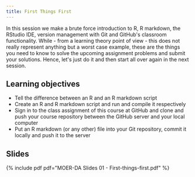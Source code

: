```yaml
---
title: First Things First
---
```


In this session we make a brute force introduction to R, R markdown, the RStudio IDE, version management with Git and GitHub's classroom functionality. While - from a learning theory point of view - this does not really represent anything but a worst case example, these are the things you need to know to solve the upcoming assignment problems and submit your solutions. Hence, let's just do it and then start all over again in the next session.

## Learning objectives
  * Tell the difference between an R and an R markdown script
  * Create an R and R markdown script and run and compile it respectively
  * Sign in to the class assignment of this course at GitHub and clone and push your course repository between the GitHub server and your local computer
  * Put an R markdown (or any other) file into your Git repository, commit it locally and push it to the server

## Slides
{% include pdf pdf="MOER-DA Slides 01 - First-things-first.pdf" %}

